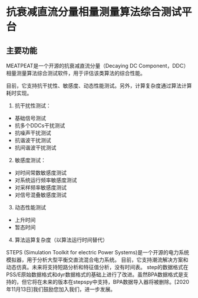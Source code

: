 # 抗衰减直流分量相量测量算法综合测试平台
## 主要功能

MEATPEAT是一个开源的抗衰减直流分量（Decaying DC Component，DDC）相量测量算法综合测试软件，用于评估该类算法的综合性能。

目前，它支持抗干扰性、敏感度、动态性能测试。另外，计算复杂度通过算法计算耗时实现。

1. 抗干扰性测试：
- 基础信号测试
- 抗多个DDCs干扰测试
- 抗噪声干扰测试
- 抗谐波干扰测试
- 抗间谐波干扰测试

2. 敏感度测试：
- 对时间常数敏感度测试
- 对系统运行频率敏感度测试
- 对采样频率敏感度测试
- 对信号混叠敏感度测试

3. 动态性能测试
- 上升时间
- 暂态时间

4. 算法运算复杂度（以算法运行时间替代）




STEPS (Simulation Toolkit for electric Power Systems)是一个开源的电力系统模拟器，用于分析大型平衡交直流混合电力系统。
目前，它支持潮流解决方案和动态仿真。未来将支持短路分析和特征值分析，没有时间表。
step的数据格式在PSS/E原始数据格式和dyr数据格式的基础上进行了改进。虽然BPA数据格式是支持的，但它将在未来的版本在stepspy中支持，BPA数据导入器将被删除。[2020年11月13日]我们鼓励您加入我们，进一步发展。


